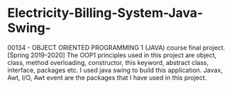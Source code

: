 # Electricity-Billing-System-Java-Swing-
00134 - OBJECT ORIENTED PROGRAMMING 1 (JAVA) course final project. [Spring 2019-2020]
The OOP1 principles used in this project are object, class, method overloading, constructor, this
keyword, abstract class, interface, packages etc.
I used java swing to build this application. Javax, Awt, I/O, Awt event are the packages that I have used in
this project.
